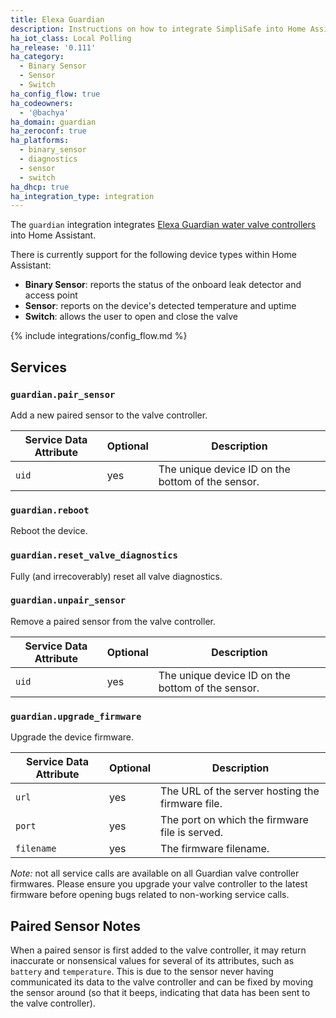 ```yaml
---
title: Elexa Guardian
description: Instructions on how to integrate SimpliSafe into Home Assistant.
ha_iot_class: Local Polling
ha_release: '0.111'
ha_category:
  - Binary Sensor
  - Sensor
  - Switch
ha_config_flow: true
ha_codeowners:
  - '@bachya'
ha_domain: guardian
ha_zeroconf: true
ha_platforms:
  - binary_sensor
  - diagnostics
  - sensor
  - switch
ha_dhcp: true
ha_integration_type: integration
---
```


The `guardian` integration integrates
[Elexa Guardian water valve controllers](https://getguardian.com) into Home Assistant.

There is currently support for the following device types within Home Assistant:

- **Binary Sensor**: reports the status of the onboard leak detector and access point
- **Sensor**: reports on the device's detected temperature and uptime
- **Switch**: allows the user to open and close the valve

{% include integrations/config_flow.md %}

## Services

### `guardian.pair_sensor`

Add a new paired sensor to the valve controller.

| Service Data Attribute | Optional | Description                                      |
| ---------------------- | -------- | ------------------------------------------------ |
| `uid`                    | yes      | The unique device ID on the bottom of the sensor.|

### `guardian.reboot`

Reboot the device.

### `guardian.reset_valve_diagnostics`

Fully (and irrecoverably) reset all valve diagnostics.

### `guardian.unpair_sensor`

Remove a paired sensor from the valve controller.

| Service Data Attribute | Optional | Description                                      |
| ---------------------- | -------- | ------------------------------------------------ |
| `uid`                    | yes      | The unique device ID on the bottom of the sensor.|

### `guardian.upgrade_firmware`

Upgrade the device firmware.

| Service Data Attribute | Optional | Description                                      |
| ---------------------- | -------- | ------------------------------------------------ |
| `url`                    | yes      | The URL of the server hosting the firmware file. |
| `port`                   | yes      | The port on which the firmware file is served.   |
| `filename`               | yes      | The firmware filename.                           |

*Note:* not all service calls are available on all Guardian valve controller firmwares.
Please ensure you upgrade your valve controller to the latest firmware before opening
bugs related to non-working service calls.

## Paired Sensor Notes

When a paired sensor is first added to the valve controller, it may return inaccurate or
nonsensical values for several of its attributes, such as `battery` and `temperature`. This
is due to the sensor never having communicated its data to the valve controller and can
be fixed by moving the sensor around (so that it beeps, indicating that data has been
sent to the valve controller).
